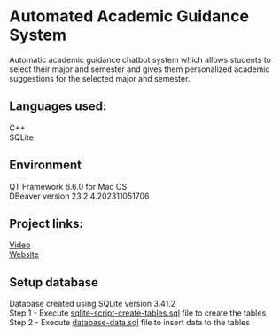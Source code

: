 # Automated Academic Guidance System

Automatic academic guidance chatbot system which allows students to select their major and semester and gives them personalized academic suggestions for the selected major and semester.

## Languages used:
C++\
SQLite

## Environment
QT Framework 6.6.0 for Mac OS \
DBeaver version 23.2.4.202311051706

## Project links: 
[Video](https://www.youtube.com/watch?v=5PbESbaHiAc)\
[Website](https://sites.google.com/view/advisementchatbot/)


## Setup database
Database created using SQLite version 3.41.2 \
Step 1 - Execute [sqlite-script-create-tables.sql](https://github.com/methsaraperera/fall23-final-project/blob/main/sqlite-script-create-tables.sql) file to create the tables \
Step 2 - Execute [database-data.sql](https://github.com/methsaraperera/fall23-final-project/blob/main/database-data.sql) file to insert data to the tables
